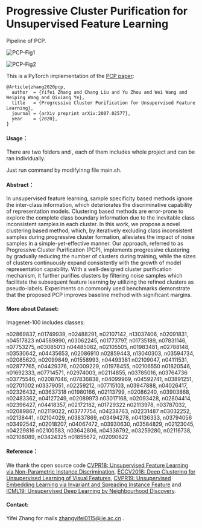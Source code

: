 # Progressive Cluster Purification for Unsupervised Feature Learning

Pipeline of PCP.

![PCP-Fig1](https://img-blog.csdnimg.cn/20200721001531308.png?x-oss-process=image/watermark,type_ZmFuZ3poZW5naGVpdGk,shadow_10,text_aHR0cHM6Ly9ibG9nLmNzZG4ubmV0L3dlaXhpbl80Mzg3MjU3OA==,size_16,color_FFFFFF,t_70)

![PCP-Fig2](https://img-blog.csdnimg.cn/20200721003129969.png?x-oss-process=image/watermark,type_ZmFuZ3poZW5naGVpdGk,shadow_10,text_aHR0cHM6Ly9ibG9nLmNzZG4ubmV0L3dlaXhpbl80Mzg3MjU3OA==,size_16,color_FFFFFF,t_70)

This is a PyTorch implementation of the [PCP paper](https://arxiv.org/abs/2007.02577):

```
@Article{zhang2020pcp,
  author  = {Yifei Zhang and Chang Liu and Yu Zhou and Wei Wang and Weiping Wang and Qixiang Ye},
  title   = {Progressive Cluster Purification for Unsupervised Feature Learning},
  journal = {arXiv preprint arXiv:2007.02577},
  year    = {2020},
}
```

#### Usage：

There are two folders <PCP> and <pcp-imagenet100>, each of them includes whole project and can be ran individually.
  
Just run command <sh main.sh> by modifyinng file main.sh.

#### Abstract：
In unsupervised feature learning, sample specificity based methods ignore the inter-class information, which deteriorates the discriminative capability of representation models. Clustering based methods are error-prone to explore the complete class boundary information due to the inevitable class inconsistent samples in each cluster. In this work, we propose a novel clustering based method, which, by iteratively excluding class inconsistent samples during progressive cluster formation, alleviates the impact of noise samples in a simple-yet-effective manner. Our approach, referred to as Progressive Cluster Purification (PCP), implements progressive clustering by gradually reducing the number of clusters during training, while the sizes of clusters continuously expand consistently with the growth of model representation capability. With a well-designed cluster purification mechanism, it further purifies clusters by filtering noise samples which facilitate the subsequent feature learning by utilizing the refined clusters as pseudo-labels. Experiments on commonly used benchmarks  demonstrate that the proposed PCP improves baseline method with significant margins. 

#### More about Dataset:

Imagenet-100 includes classes:

n02869837, n01749939, n02488291, n02107142, n13037406, n02091831, n04517823
n04589890, n03062245, n01773797, n01735189, n07831146, n07753275, n03085013
n04485082, n02105505, n01983481, n02788148, n03530642, n04435653, n02086910
n02859443, n13040303, n03594734, n02085620, n02099849, n01558993, n04493381
n02109047, n04111531, n02877765, n04429376, n02009229, n01978455, n02106550
n01820546, n01692333, n07714571, n02974003, n02114855, n03785016, n03764736
n03775546, n02087046, n07836838, n04099969, n04592741, n03891251, n02701002
n03379051, n02259212, n07715103, n03947888, n04026417, n02326432, n03637318
n01980166, n02113799, n02086240, n03903868, n02483362, n04127249, n02089973
n03017168, n02093428, n02804414, n02396427, n04418357, n02172182, n01729322
n02113978, n03787032, n02089867, n02119022, n03777754, n04238763, n02231487
n03032252, n02138441, n02104029, n03837869, n03494278, n04136333, n03794056
n03492542, n02018207, n04067472, n03930630, n03584829, n02123045, n04229816
n02100583, n03642806, n04336792, n03259280, n02116738, n02108089, n03424325
n01855672, n02090622


#### Reference：
We thank the open source code [CVPR18: Unsupervised Feature Learning via Non-Parametric Instance Discrimination](https://github.com/zhirongw/lemniscate.pytorch), [ECCV2018: Deep Clustering for Unsupervised Learning of Visual Features](https://github.com/facebookresearch/deepcluster), [CVPR19: Unsupervised Embedding Learning via Invariant and Spreading Instance Feature](https://github.com/mangye16/Unsupervised_Embedding_Learning) and [ICML19: Unsupervised Deep Learning by Neighbourhood Discovery](https://github.com/Raymond-sci/AND).


#### Contact:
Yifei Zhang for mails zhangyifei0115@iie.ac.cn .
